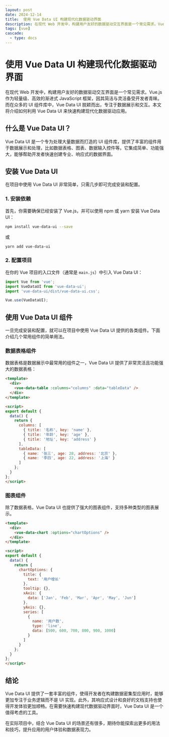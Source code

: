 ```yaml
---
layout: post
date: 2024-12-14
title:  使用 Vue Data UI 构建现代化数据驱动界面
description: 在现代 Web 开发中，构建用户友好的数据驱动交互界面是一个常见需求。Vue.js 作为轻量级、高效的渐进式 JavaScript 框架，因其简洁与灵活备受开发者青睐。而在众多的 UI 组件库中，Vue Data UI 脱颖而出，专注于数据展示和交互。本文将介绍如何利用 Vue Data UI 来快速构建现代化数据驱动应用。
tags: [vue]
cascade:
  - type: docs
---
```


# 使用 Vue Data UI 构建现代化数据驱动界面

在现代 Web 开发中，构建用户友好的数据驱动交互界面是一个常见需求。Vue.js 作为轻量级、高效的渐进式 JavaScript 框架，因其简洁与灵活备受开发者青睐。而在众多的 UI 组件库中，Vue Data UI 脱颖而出，专注于数据展示和交互。本文将介绍如何利用 Vue Data UI 来快速构建现代化数据驱动应用。

## 什么是 Vue Data UI？

Vue Data UI 是一个专为处理大量数据而打造的 UI 组件库，提供了丰富的组件用于数据展示和处理，比如数据表格、图表、数据输入控件等。它集成简单、功能强大，能够帮助开发者快速创建专业、响应式的数据界面。

## 安装 Vue Data UI

在项目中使用 Vue Data UI 非常简单，只需几步即可完成安装和配置。

### 1. 安装依赖

首先，你需要确保已经安装了 Vue.js，并可以使用 npm 或 yarn 安装 Vue Data UI：

```bash
npm install vue-data-ui --save
```

或

```bash
yarn add vue-data-ui
```

### 2. 配置项目

在你的 Vue 项目的入口文件（通常是 `main.js`）中引入 Vue Data UI：

```javascript
import Vue from 'vue';
import VueDataUI from 'vue-data-ui';
import 'vue-data-ui/dist/vue-data-ui.css';

Vue.use(VueDataUI);
```

## 使用 Vue Data UI 组件

一旦完成安装和配置，就可以在项目中使用 Vue Data UI 提供的各类组件。下面介绍几个常用组件的简单用法。

### 数据表格组件

数据表格是数据展示中最常用的组件之一，Vue Data UI 提供了非常灵活且功能强大的数据表格：

```html
<template>
  <div>
    <vue-data-table :columns="columns" :data="tableData" />
  </div>
</template>

<script>
export default {
  data() {
    return {
      columns: [
        { title: '名称', key: 'name' },
        { title: '年龄', key: 'age' },
        { title: '地址', key: 'address' }
      ],
      tableData: [
        { name: '张三', age: 28, address: '北京' },
        { name: '李四', age: 22, address: '上海' }
      ]
    };
  }
};
</script>
```

### 图表组件

除了数据表格，Vue Data UI 也提供了强大的图表组件，支持多种类型的图表展示。

```html
<template>
  <div>
    <vue-data-chart :options="chartOptions" />
  </div>
</template>

<script>
export default {
  data() {
    return {
      chartOptions: {
        title: {
          text: '用户增长'
        },
        tooltip: {},
        xAxis: {
          data: ['Jan', 'Feb', 'Mar', 'Apr', 'May', 'Jun']
        },
        yAxis: {},
        series: [
          {
            name: '用户数',
            type: 'line',
            data: [500, 600, 700, 800, 900, 1000]
          }
        ]
      }
    };
  }
};
</script>
```

## 结论

Vue Data UI 提供了一套丰富的组件，使得开发者在构建数据密集型应用时，能够更加专注于业务逻辑而不是 UI 实现。此外，其响应式设计和良好的文档支持也使得开发体验更加顺畅。在需要快速构建现代数据驱动界面时，Vue Data UI 是一个值得考虑的工具。

在实际项目中，结合 Vue Data UI 的场景还有很多，期待你能探索出更多的用法和技巧，提升应用的用户体验和数据表现力。